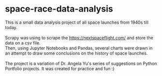 # space-race-data-analysis

This is a small data analysis project of all space launches from 1940s till today.<br><br>
Scrapy was using to scrape the https://nextspaceflight.com/ and store the data on a csv file.<br>
Then, using Jupyter Notebooks and Pandas, several charts were drawn in an attempt to draw some conclusions on the history of space launches.<br><br>
The project is a variation of Dr. Angela Yu's series of suggestions on Python Portfolio projects. It was created for practice and fun :)
